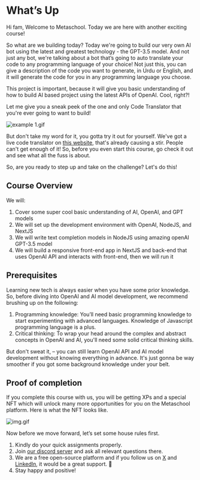 # What’s Up

Hi fam, Welcome to Metaschool. Today we are here with another exciting course!

So what are we building today? Today we're going to build our very own AI bot using the latest and greatest technology - the GPT-3.5 model. And not just any bot, we're talking about a bot that’s going to auto translate your code to any programming language of your choice! Not just this, you can give a description of the code you want to generate, in Urdu or English, and it will generate the code for you in any programming language you choose.

This project is important, because it will give you basic understanding of how to build AI based project using the latest APIs of OpenAI. Cool, right?!

Let me give you a sneak peek of the one and only Code Translator that you're ever going to want to build!

![example 1.gif](https://github.com/0xmetaschool/Learning-Projects/raw/code-translator-course/Code%20Translator%20-%20Translate%20Your%20Code%20to%20Any%20Other%20/1.%20Ready%2C%20Set%2C%20Build!/What%E2%80%99s%20Up%20d9f71f7945774aa5bb014c1ea4566a75/example_1.gif)

But don't take my word for it, you gotta try it out for yourself. We've got a live code translator on [this website](https://main--mellow-granita-e0a938.netlify.app/), that's already causing a stir. People can't get enough of it! So, before you even start this course, go check it out and see what all the fuss is about.

So, are you ready to step up and take on the challenge? Let's do this!

## Course Overview

We will:

1. Cover some super cool basic understanding of AI, OpenAI, and GPT models
2. We will set up the development environment with OpenAI, NodeJS, and NextJS
3. We will write text completion models in NodeJS using amazing openAI GPT-3.5 model
4. We will build a responsive front-end app in NextJS and back-end that uses OpenAI API and interacts with front-end, then we will run it

## Prerequisites

Learning new tech is always easier when you have some prior knowledge. So, before diving into OpenAI and AI model development, we recommend brushing up on the following:

1. Programming knowledge: You’ll need basic programming knowledge to start experimenting with advanced languages. Knowledge of Javascript programming language is a plus.
2. Critical thinking: To wrap your head around the complex and abstract concepts in OpenAI and AI, you'll need some solid critical thinking skills.

But don't sweat it, – you can still learn OpenAI API and AI model development without knowing everything in advance. It's just gonna be way smoother if you got some background knowledge under your belt.

## Proof of completion

If you complete this course with us, you will be getting XPs and a special NFT which will unlock many more opportunities for you on the Metaschool platform. Here is what the NFT looks like.

![img.gif](https://github.com/0xmetaschool/Learning-Projects/blob/main/assests_for_all/course%20NFT.gif?raw=true)


Now before we move forward, let’s set some house rules first.
1. Kindly do your quick assignments properly.
2. Join [our discord server](https://discord.gg/vbVMUwXWgc) and ask all relevant questions there.
3. We are a free open-source platform and if you follow us on [X](https://bit.ly/code-trans-twitter) and [LinkedIn](https://bit.ly/code-trans-linkedin), it would be a great support. 🫣
4. Stay happy and positive!



